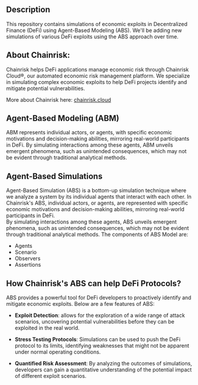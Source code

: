 ## Description
This repository contains simulations of economic exploits in Decentralized Finance (DeFi) using Agent-Based Modeling (ABS). We'll be adding new simulations of various DeFi exploits using the ABS approach over time.

## About Chainrisk:
Chainrisk helps DeFi applications manage economic risk through Chainrisk Cloud®, our automated economic risk management platform. We specialize in simulating complex economic exploits to help DeFi projects identify and mitigate potential vulnerabilities.

More about Chainrisk here: [chainrisk.cloud](https://www.chainrisk.cloud/)

## Agent-Based Modeling (ABM)
ABM represents individual actors, or agents, with specific economic motivations and decision-making abilities, mirroring real-world participants in DeFi. By simulating interactions among these agents, ABM unveils emergent phenomena, such as unintended consequences, which may not be evident through traditional analytical methods.

## Agent-Based Simulations
Agent-Based Simulation (ABS) is a bottom-up simulation technique where we analyze a system by its individual agents that interact with each other. In Chainrisk's ABS, individual actors, or agents, are represented with specific economic motivations and decision-making abilities, mirroring real-world participants in DeFi. </br>
By simulating interactions among these agents, ABS unveils emergent phenomena, such as unintended consequences, which may not be evident through traditional analytical methods.
The components of ABS Model are:
- Agents
- Scenario
- Observers
- Assertions


## How Chainrisk's ABS can help DeFi Protocols?
ABS provides a powerful tool for DeFi developers to proactively identify and mitigate economic exploits. Below are a few features of ABS:

- **Exploit Detection**: allows for the exploration of a wide range of attack scenarios, uncovering potential vulnerabilities before they can be exploited in the real world.

- **Stress Testing Protocols**: Simulations can be used to push the DeFi protocol to its limits, identifying weaknesses that might not be apparent under normal operating conditions.

- **Quantified Risk Assessment**: By analyzing the outcomes of simulations, developers can gain a quantitative understanding of the potential impact of different exploit scenarios.


